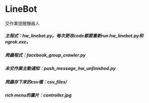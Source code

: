 # LineBot
交作業提醒機器人
##### 主程式：hw_linebot.py。每次更改code都要重新run hw_linebot.py和ngrok.exe。
##### 爬蟲程式：facebook_group_crawler.py
##### 未交作業主動通知：push_message_hw_unfinished.py
##### 爬蟲存下來的csv檔：csv_files/
##### rich menu的圖片：controller.jpg
